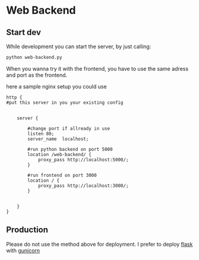 # Web Backend

## Start dev

While development you can start the server, by just calling:

```bash
python web-backend.py
```

When you wanna try it with the frontend, you have to use the same adress and port as the frontend.

here a sample nginx setup you could use

```nginx conf
http {
#put this server in you your existing config


    server {

        #change port if allready in use
        listen 80;
        server_name  localhost;

        #run python backend on port 5000
        location /web-backend/ {
            proxy_pass http://localhost:5000/;
        }

        #run frontend on port 3000
        location / {
            proxy_pass http://localhost:3000/;
        }


    }
}
```

## Production

Please do not use the method above for deployment. 
I prefer to deploy [flask](https://flask.palletsprojects.com/en/1.1.x/deploying/index.html) with [gunicorn](https://docs.gunicorn.org/en/stable/deploy.html#systemd)

